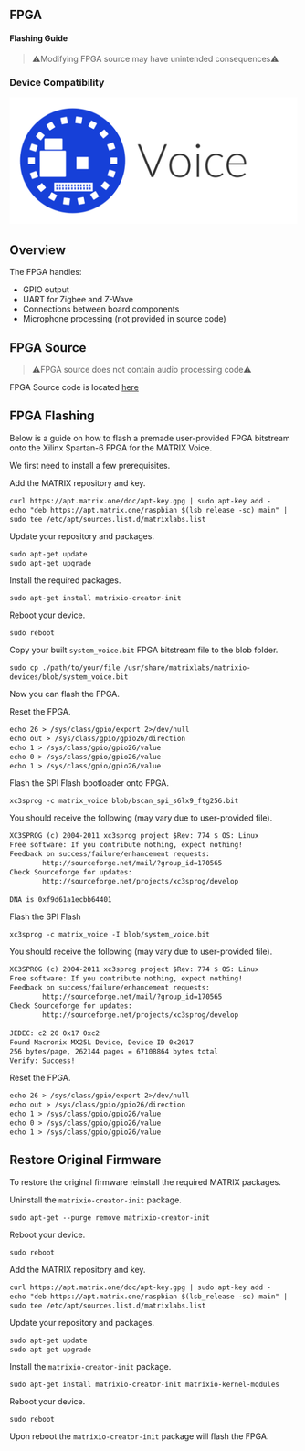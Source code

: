 <h2 style="padding-top:0">FPGA</h2>
<h4 style="padding-top:0">Flashing Guide</h4>

> ⚠️Modifying FPGA source may have unintended consequences⚠️

### Device Compatibility

<img class="voice-compatibility-icon" src="../../img/voice-icon.svg">

## Overview

The FPGA handles:

- GPIO output
- UART for Zigbee and Z-Wave
- Connections between board components
- Microphone processing (not provided in source code)

## FPGA Source

> ⚠️FPGA source does not contain audio processing code⚠️

FPGA Source code is located <a href="https://github.com/matrix-io/matrix-voice-fpga" target="_blank">here</a>

## FPGA Flashing

Below is a guide on how to flash a premade user-provided FPGA bitstream onto the Xilinx Spartan-6 FPGA for the MATRIX Voice.

We first need to install a few prerequisites.

Add the MATRIX repository and key.

```language-bash
curl https://apt.matrix.one/doc/apt-key.gpg | sudo apt-key add -
echo "deb https://apt.matrix.one/raspbian $(lsb_release -sc) main" | sudo tee /etc/apt/sources.list.d/matrixlabs.list
```

Update your repository and packages.

```language-bash
sudo apt-get update
sudo apt-get upgrade
```

Install the required packages.

```language-bash
sudo apt-get install matrixio-creator-init
```

Reboot your device.

```language-bash
sudo reboot
```

Copy your built `system_voice.bit` FPGA bitstream file to the blob folder.
 
```language-bash
sudo cp ./path/to/your/file /usr/share/matrixlabs/matrixio-devices/blob/system_voice.bit
```

Now you can flash the FPGA.

Reset the FPGA.

```language-bash
echo 26 > /sys/class/gpio/export 2>/dev/null
echo out > /sys/class/gpio/gpio26/direction  
echo 1 > /sys/class/gpio/gpio26/value  
echo 0 > /sys/class/gpio/gpio26/value  
echo 1 > /sys/class/gpio/gpio26/value
```

Flash the SPI Flash bootloader onto FPGA.

```language-bash
xc3sprog -c matrix_voice blob/bscan_spi_s6lx9_ftg256.bit
```

You should receive the following (may vary due to user-provided file).

```language-bash
XC3SPROG (c) 2004-2011 xc3sprog project $Rev: 774 $ OS: Linux
Free software: If you contribute nothing, expect nothing!
Feedback on success/failure/enhancement requests:
        http://sourceforge.net/mail/?group_id=170565
Check Sourceforge for updates:
        http://sourceforge.net/projects/xc3sprog/develop

DNA is 0xf9d61a1ecbb64401
```

Flash the SPI Flash

```language-bash
xc3sprog -c matrix_voice -I blob/system_voice.bit
```

You should receive the following (may vary due to user-provided file).

```language-bash
XC3SPROG (c) 2004-2011 xc3sprog project $Rev: 774 $ OS: Linux
Free software: If you contribute nothing, expect nothing!
Feedback on success/failure/enhancement requests:
        http://sourceforge.net/mail/?group_id=170565
Check Sourceforge for updates:
        http://sourceforge.net/projects/xc3sprog/develop

JEDEC: c2 20 0x17 0xc2
Found Macronix MX25L Device, Device ID 0x2017
256 bytes/page, 262144 pages = 67108864 bytes total
Verify: Success!
```

Reset the FPGA.

```language-bash
echo 26 > /sys/class/gpio/export 2>/dev/null
echo out > /sys/class/gpio/gpio26/direction  
echo 1 > /sys/class/gpio/gpio26/value  
echo 0 > /sys/class/gpio/gpio26/value  
echo 1 > /sys/class/gpio/gpio26/value
```

## Restore Original Firmware

To restore the original firmware reinstall the required MATRIX packages.

Uninstall the `matrixio-creator-init` package.

```language-bash
sudo apt-get --purge remove matrixio-creator-init
```

Reboot your device.

```language-bash
sudo reboot
```

Add the MATRIX repository and key.

```language-bash
curl https://apt.matrix.one/doc/apt-key.gpg | sudo apt-key add -
echo "deb https://apt.matrix.one/raspbian $(lsb_release -sc) main" | sudo tee /etc/apt/sources.list.d/matrixlabs.list
```

Update your repository and packages.

```language-bash
sudo apt-get update
sudo apt-get upgrade
```

Install the `matrixio-creator-init` package.

```language-bash
sudo apt-get install matrixio-creator-init matrixio-kernel-modules
```

Reboot your device.

```language-bash
sudo reboot
```

Upon reboot the `matrixio-creator-init` package will flash the FPGA.